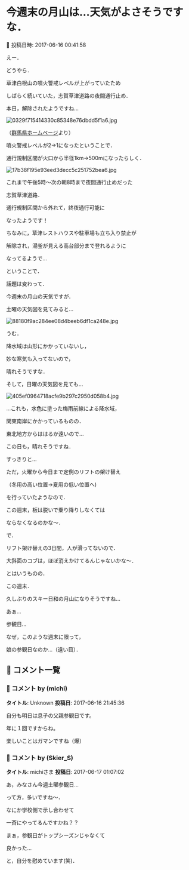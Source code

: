 # 今週末の月山は…天気がよさそうですな．

📅 投稿日時: 2017-06-16 00:41:58

えー．


どうやら．


草津白根山の噴火警戒レベルが上がっていたため


しばらく続いていた，志賀草津道路の夜間通行止め．





本日，解除されたようですね…







![0329f715414330c85348e76dbdd5f1a6.jpg](images/0329f715414330c85348e76dbdd5f1a6.jpg)




（[群馬県ホームページ](http://www.pref.gunma.jp/06/h28g_00005.html)より）





噴火警戒レベルが2→1になったということで．


通行規制区間が火口から半径1km→500mになったらしく．




![17b38f195e93eed3decc5c251752bea6.jpg](images/17b38f195e93eed3decc5c251752bea6.jpg)







これまで午後5時～次の朝8時まで夜間通行止めだった


志賀草津道路．


通行規制区間から外れて，終夜通行可能に


なったようです！





ちなみに，草津レストハウスや駐車場も立ち入り禁止が


解除され，湯釜が見える高台部分まで登れるように


なってるようで…





ということで．


話題は変わって．


今週末の月山の天気ですが．


土曜の天気図を見てみると…




![88180f9ac284ee08d4beeb6df1ca248e.jpg](images/88180f9ac284ee08d4beeb6df1ca248e.jpg)




うむ．


降水域は山形にかかっていないし，


妙な寒気も入ってないので，


晴れそうですな．





そして，日曜の天気図を見ても…




![405ef0964718acfe9b297c2950d058b4.jpg](images/405ef0964718acfe9b297c2950d058b4.jpg)




…これも，水色に塗った梅雨前線による降水域，


関東南岸にかかっているものの．


東北地方からははるか遠いので…


この日も，晴れそうですね．


すっきりと…





ただ，火曜から今日まで定例のリフトの架け替え


（冬用の高い位置→夏用の低い位置へ)


を行っていたようなので．


この週末，板は脱いで乗り降りしなくては


ならなくなるのかな～．





で．


リフト架け替えの3日間，人が滑ってないので．


大斜面のコブは，ほぼ消えかけてるんじゃないかな～．





とはいうものの．


この週末．


久しぶりのスキー日和の月山になりそうですね…





あぁ…


参観日…


なぜ，このような週末に限って，


娘の参観日なのか…（遠い目）．

## 💬 コメント一覧

### 💬 コメント by (michi)
**タイトル**: Unknown
**投稿日**: 2017-06-16 21:45:36

自分も明日は息子の父親参観日です。

年に１回ですからね。



楽しいことはガマンですね（爆）

### 💬 コメント by (Skier_S)
**タイトル**: michiさま
**投稿日**: 2017-06-17 01:07:02

あ，みなさん今週土曜参観日…

って方，多いですね～．

なにか学校側で示し合わせて

一斉にやってるんですかね？？



まぁ，参観日がトップシーズンじゃなくて

良かった…

と，自分を慰めています(笑)．

